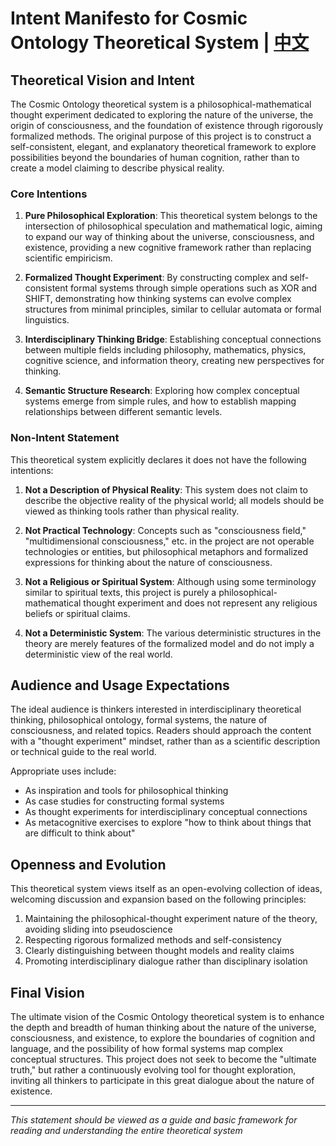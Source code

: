 # Intent Manifesto for Cosmic Ontology Theoretical System | [中文](INTENT_MANIFESTO.md)

## Theoretical Vision and Intent

The Cosmic Ontology theoretical system is a philosophical-mathematical thought experiment dedicated to exploring the nature of the universe, the origin of consciousness, and the foundation of existence through rigorously formalized methods. The original purpose of this project is to construct a self-consistent, elegant, and explanatory theoretical framework to explore possibilities beyond the boundaries of human cognition, rather than to create a model claiming to describe physical reality.

### Core Intentions

1. **Pure Philosophical Exploration**: This theoretical system belongs to the intersection of philosophical speculation and mathematical logic, aiming to expand our way of thinking about the universe, consciousness, and existence, providing a new cognitive framework rather than replacing scientific empiricism.

2. **Formalized Thought Experiment**: By constructing complex and self-consistent formal systems through simple operations such as XOR and SHIFT, demonstrating how thinking systems can evolve complex structures from minimal principles, similar to cellular automata or formal linguistics.

3. **Interdisciplinary Thinking Bridge**: Establishing conceptual connections between multiple fields including philosophy, mathematics, physics, cognitive science, and information theory, creating new perspectives for thinking.

4. **Semantic Structure Research**: Exploring how complex conceptual systems emerge from simple rules, and how to establish mapping relationships between different semantic levels.

### Non-Intent Statement

This theoretical system explicitly declares it does not have the following intentions:

1. **Not a Description of Physical Reality**: This system does not claim to describe the objective reality of the physical world; all models should be viewed as thinking tools rather than physical reality.

2. **Not Practical Technology**: Concepts such as "consciousness field," "multidimensional consciousness," etc. in the project are not operable technologies or entities, but philosophical metaphors and formalized expressions for thinking about the nature of consciousness.

3. **Not a Religious or Spiritual System**: Although using some terminology similar to spiritual texts, this project is purely a philosophical-mathematical thought experiment and does not represent any religious beliefs or spiritual claims.

4. **Not a Deterministic System**: The various deterministic structures in the theory are merely features of the formalized model and do not imply a deterministic view of the real world.

## Audience and Usage Expectations

The ideal audience is thinkers interested in interdisciplinary theoretical thinking, philosophical ontology, formal systems, the nature of consciousness, and related topics. Readers should approach the content with a "thought experiment" mindset, rather than as a scientific description or technical guide to the real world.

Appropriate uses include:
- As inspiration and tools for philosophical thinking
- As case studies for constructing formal systems
- As thought experiments for interdisciplinary conceptual connections
- As metacognitive exercises to explore "how to think about things that are difficult to think about"

## Openness and Evolution

This theoretical system views itself as an open-evolving collection of ideas, welcoming discussion and expansion based on the following principles:

1. Maintaining the philosophical-thought experiment nature of the theory, avoiding sliding into pseudoscience
2. Respecting rigorous formalized methods and self-consistency
3. Clearly distinguishing between thought models and reality claims
4. Promoting interdisciplinary dialogue rather than disciplinary isolation

## Final Vision

The ultimate vision of the Cosmic Ontology theoretical system is to enhance the depth and breadth of human thinking about the nature of the universe, consciousness, and existence, to explore the boundaries of cognition and language, and the possibility of how formal systems map complex conceptual structures. This project does not seek to become the "ultimate truth," but rather a continuously evolving tool for thought exploration, inviting all thinkers to participate in this great dialogue about the nature of existence.

---

*This statement should be viewed as a guide and basic framework for reading and understanding the entire theoretical system* 